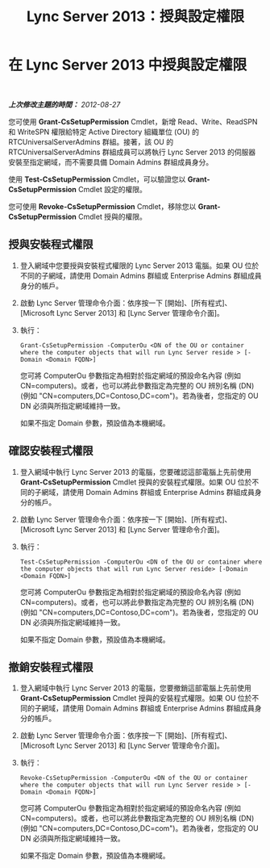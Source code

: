 ﻿---
title: Lync Server 2013：授與設定權限
TOCTitle: 授與設定權限
ms:assetid: 15982bfe-6844-44f6-815a-72dcaf0e4d21
ms:mtpsurl: https://technet.microsoft.com/zh-tw/library/Gg398225(v=OCS.15)
ms:contentKeyID: 49290190
ms.date: 08/10/2015
mtps_version: v=OCS.15
ms.translationtype: HT
---

# 在 Lync Server 2013 中授與設定權限

 

_**上次修改主題的時間：** 2012-08-27_

您可使用 **Grant-CsSetupPermission** Cmdlet，新增 Read、Write、ReadSPN 和 WriteSPN 權限給特定 Active Directory 組織單位 (OU) 的 RTCUniversalServerAdmins 群組。接著，該 OU 的 RTCUniversalServerAdmins 群組成員可以將執行 Lync Server 2013 的伺服器安裝至指定網域，而不需要具備 Domain Admins 群組成員身分。

使用 **Test-CsSetupPermission** Cmdlet，可以驗證您以 **Grant-CsSetupPermission** Cmdlet 設定的權限。

您可使用 **Revoke-CsSetupPermission** Cmdlet，移除您以 **Grant-CsSetupPermission** Cmdlet 授與的權限。

## 授與安裝程式權限

1.  登入網域中您要授與安裝程式權限的 Lync Server 2013 電腦。如果 OU 位於不同的子網域，請使用 Domain Admins 群組或 Enterprise Admins 群組成員身分的帳戶。

2.  啟動 Lync Server 管理命令介面：依序按一下 \[開始\]、\[所有程式\]、\[Microsoft Lync Server 2013\] 和 \[Lync Server 管理命令介面\]。

3.  執行：
    
        Grant-CsSetupPermission -ComputerOu <DN of the OU or container where the computer objects that will run Lync Server reside > [-Domain <Domain FQDN>]
    
    您可將 ComputerOu 參數指定為相對於指定網域的預設命名內容 (例如 CN=computers)。或者，也可以將此參數指定為完整的 OU 辨別名稱 (DN) (例如 "CN=computers,DC=Contoso,DC=com")。若為後者，您指定的 OU DN 必須與所指定網域維持一致。
    
    如果不指定 Domain 參數，預設值為本機網域。

## 確認安裝程式權限

1.  登入網域中執行 Lync Server 2013 的電腦，您要確認這部電腦上先前使用 **Grant-CsSetupPermission** Cmdlet 授與的安裝程式權限。如果 OU 位於不同的子網域，請使用 Domain Admins 群組或 Enterprise Admins 群組成員身分的帳戶。

2.  啟動 Lync Server 管理命令介面：依序按一下 \[開始\]、\[所有程式\]、\[Microsoft Lync Server 2013\] 和 \[Lync Server 管理命令介面\]。

3.  執行：
    
        Test-CsSetupPermission -ComputerOu <DN of the OU or container where the computer objects that will run Lync Server reside> [-Domain <Domain FQDN>]
    
    您可將 ComputerOu 參數指定為相對於指定網域的預設命名內容 (例如 CN=computers)。或者，也可以將此參數指定為完整的 OU 辨別名稱 (DN) (例如 "CN=computers,DC=Contoso,DC=com")。若為後者，您指定的 OU DN 必須與所指定網域維持一致。
    
    如果不指定 Domain 參數，預設值為本機網域。

## 撤銷安裝程式權限

1.  登入網域中執行 Lync Server 2013 的電腦，您要撤銷這部電腦上先前使用 **Grant-CsSetupPermission** Cmdlet 授與的安裝程式權限。如果 OU 位於不同的子網域，請使用 Domain Admins 群組或 Enterprise Admins 群組成員身分的帳戶。

2.  啟動 Lync Server 管理命令介面：依序按一下 \[開始\]、\[所有程式\]、\[Microsoft Lync Server 2013\] 和 \[Lync Server 管理命令介面\]。

3.  執行：
    
        Revoke-CsSetupPermission -ComputerOu <DN of the OU or container where the computer objects that will run Lync Server reside > [-Domain <Domain FQDN>]
    
    您可將 ComputerOu 參數指定為相對於指定網域的預設命名內容 (例如 CN=computers)。或者，也可以將此參數指定為完整的 OU 辨別名稱 (DN) (例如 "CN=computers,DC=Contoso,DC=com")。若為後者，您指定的 OU DN 必須與所指定網域維持一致。
    
    如果不指定 Domain 參數，預設值為本機網域。

